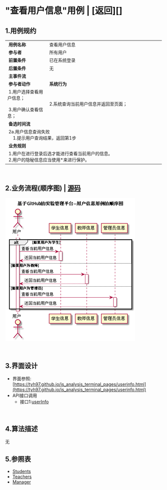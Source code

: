 # "查看用户信息"用例 | [返回][]

## 1.用例规约

<table>
    <tr>
        <td width="150"> <b>&nbsp;用例名称</b></td>
        <td colspan="2" width="700">&nbsp;查看用户信息</td>
    </tr>
    <tr>
        <td width="150"> <b>&nbsp;参与者</b></td>
        <td colspan="2" width="700">&nbsp;所有用户</td>
    </tr>
    <tr>
        <td width="150"> <b>&nbsp;前置条件</b></td>
        <td colspan="2" width="700">&nbsp;已在系统登录</td>
    </tr>
    <tr>
        <td width="150"> <b>&nbsp;后置条件</b></td>
        <td colspan="2" width="700">&nbsp;无</td>
    </tr>
    <tr>
        <td colspan="3" width="200"> <b>&nbsp;主事件流</b></td>
    </tr>
    <tr>
        <td colspan="2" width="180"> <b>&nbsp;参与者动作</b></td>
        <td width="410"> <b>&nbsp;系统行为</b></td>
    </tr>
    <tr>
        <td colspan="2" width="180">
            <span>&nbsp;1.用户选择查看用户信息；</span>
            <br>
            <span>&nbsp;</span>
            <br>
            <span>&nbsp;3.用户确认查看信息；</span>
        </td>
        <td width="480">
            <span>&nbsp;</span>
            <br>
            <span>&nbsp;2.系统查询当前用户信息并返回至页面；</span>
            <br>
            <span>&nbsp;</span>
        </td>
    </tr>
    <tr>
        <td colspan="3" width="200"> <b>&nbsp;备选时间流</b></td>
    </tr>
    <tr>
        <td colspan="3" width="200">
            <span>&nbsp;2a.用户信息查询失败</span>
            <br>
            <span>&nbsp;&emsp;1.提示用户查询结果，返回第1步</span>
        </td>
    </tr>
    <tr>
        <td colspan="3" width="200"> <b>&nbsp;业务规则</b></td>
    </tr>
    <tr>
        <td colspan="3" width="200">
            <span>&nbsp;1.用户在进行登录后选才能进行查看当前用户的信息。</span>
            <br>
            <span>&nbsp;2.用户的隐秘信息应当使用*来进行保护。</span>
        </td>
    </tr>
</table>

<br>

## 2.业务流程(顺序图) | [源码](../puml/UserInfo.puml)
![img](../picture/UserInfoSe.png)

<br>

## 3.界面设计
* 界面参照:[https://tyh97.github.io/is_analysis_terminal_pages/userinfo.html](https://tyh97.github.io/is_analysis_terminal_pages/userinfo.html)
* API接口调用
    * 接口1:[userInfo](../interface/UserInfoInter.md)
    
    
<br>

## 4.算法描述
无

## 5.参照表
* [Students](../Markdown/DataBase.md#students学生表)
* [Teachers](../Markdown/DataBase.md#teachers教师表)
* [Manager](../Markdown/DataBase.md#manager管理员表)